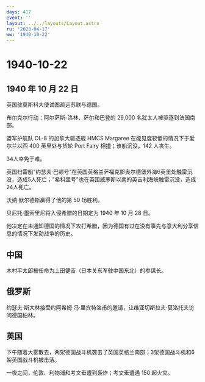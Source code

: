 ```yaml
---
days: 417
event: ''
layout: ../../layouts/Layout.astro
ru: '2023-04-17'
ww: '1940-10-22'
---
```


# 1940-10-22

## 1940 年 10 月 22 日

英国驻莫斯科大使试图疏远苏联与德国。

布尔克尔行动：阿尔萨斯-洛林、萨尔和巴登的 29,000
名犹太人被驱逐到法国南部。

盟军护航队 OL-8 的加拿大驱逐舰 HMCS Margaree
在能见度较低的情况下于爱尔兰以西 400 英里处与货轮 Port Fairy
相撞；该船沉没，142 人丧生。

34人幸免于难。

英国扫雷船"约瑟夫·巴顿号"在英国英格兰萨福克郡奥尔德堡外海6英里处触雷沉没，造成5人死亡；"希科里号"也在英国威茅斯以南的英吉利海峡触雷沉没，造成24人死亡。

沃纳·默尔德斯赢得了他的第 50 场胜利。

贝尼托·墨索里尼将入侵希腊的日期定为 1940 年 10 月 28 日。

他决定在未通知德国的情况下攻打希腊，因为德国有过在没有事先与意大利分享信息的情况下发动战争的历史。

## 中国

木村平太郎被任命为上田健吉（日本关东军驻中国东北）的参谋长。

## 俄罗斯

约瑟夫·斯大林接受约阿希姆·冯·里宾特洛甫的邀请，让维亚切斯拉夫·莫洛托夫访问德国柏林。

## 英国

下午随着大雾散去，两架德国战斗机袭击了英国英格兰南部；3架德国战斗机和6架英国战斗机被击落。

一夜之间，伦敦、利物浦和考文垂遭到轰炸；考文垂遭遇 150 起火灾。